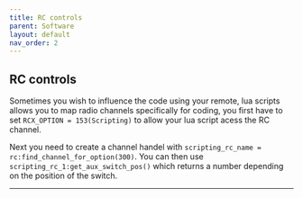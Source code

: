 ```yaml
---
title: RC controls
parent: Software
layout: default
nav_order: 2
---
```

## RC controls
Sometimes you wish to influence the code using your remote, lua scripts allows you to map radio channels specifically for coding, you first have to set `RCX_OPTION = 153(Scripting)` to allow your lua script acess the RC channel. 

Next you need to create a channel handel with `scripting_rc_name = rc:find_channel_for_option(300)`. You can then use `scripting_rc_1:get_aux_switch_pos()` which returns a number depending on the position of the switch. 

----